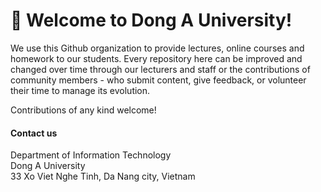 # 👋 Welcome to Dong A University!

We use this Github organization to provide lectures, online courses and homework to our students. Every repository here can be improved and changed over time through our lecturers and staff or the contributions of community members - who submit content, give feedback, or volunteer their time to manage its evolution.

Contributions of any kind welcome!

#### Contact us

Department of Information Technology \
Dong A University \
33 Xo Viet Nghe Tinh, Da Nang city, Vietnam
